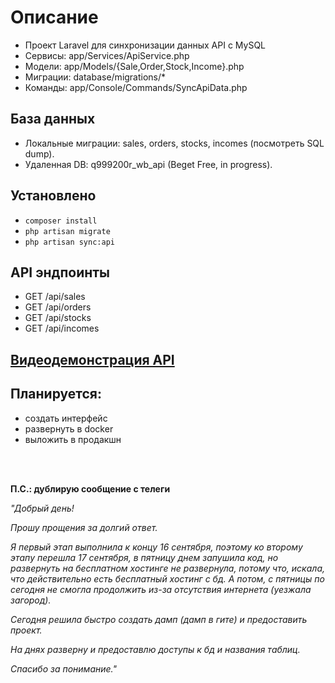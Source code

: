 
# Описание
- Проект Laravel для синхронизации данных API с MySQL
- Сервисы: app/Services/ApiService.php
- Модели: app/Models/{Sale,Order,Stock,Income}.php
- Миграции: database/migrations/*
- Команды: app/Console/Commands/SyncApiData.php
## База данных
- Локальные миграции: sales, orders, stocks, incomes (посмотреть SQL dump).
- Удаленная DB: q999200r_wb_api (Beget Free, in progress).
## Установлено
- `composer install`
- `php artisan migrate`
- `php artisan sync:api`
## API эндпоинты
- GET /api/sales
- GET /api/orders
- GET /api/stocks
- GET /api/incomes

## [Видеодемонстрация API](https://cloud.mail.ru/public/r6iw/BuyTYHdua)

## Планируется:
- создать интерфейс
- развернуть в docker
- выложить в продакшн

</br>
</br>

<b> П.С.: дублирую сообщение с телеги </b>

<i>"Добрый день! 

Прошу прощения за долгий ответ. 

Я первый этап выполнила к концу 16 сентября, поэтому ко второму этапу перешла 17 сентября, в пятницу днем запушила код, но развернуть на бесплатном хостинге не развернула, потому что, искала, что действительно есть бесплатный хостинг с бд. А потом, с пятницы по сегодня не смогла продолжить из-за отсутствия интернета (уезжала загород). 

Сегодня решила быстро создать дамп (дамп в гите) и предоставить проект. 

На днях разверну и предоставлю доступы к бд и названия таблиц.

Спасибо за понимание."</i>
